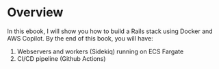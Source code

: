 # Overview

In this ebook, I will show you how to build a Rails stack using Docker and AWS Copilot. By the end of this book, you will have:

1. Webservers and workers (Sidekiq) running on ECS Fargate
2. CI/CD pipeline (Github Actions)
